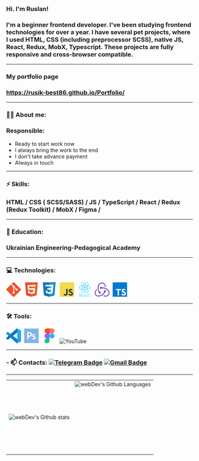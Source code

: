  ### Hi. I'm Ruslan!
  ### I'm a beginner frontend developer. I've been studying frontend technologies for over a year. I have several pet projects, where I used HTML, CSS (including preprocessor SCSS), native JS, React, Redux, MobX, Typescript. These projects are fully responsive and cross-browser compatible.

---

### My portfolio page

### https://rusik-best86.github.io/Portfolio/

---

### :man_technologist: About me:
### Responsible:
- Ready to start work now
- I always bring the work to the end
- I don't take advance payment
- Always in touch

---

###  :zap: Skills: 
 ### HTML / CSS ( SCSS/SASS) / JS / TypeScript / React / Redux (Redux Toolkit) / MobX / Figma /
---

### :telescope: Education:
### Ukrainian Engineering-Pedagogical Academy

---
### 💻 Technologies:

<div>
  <img src="https://github.com/devicons/devicon/blob/master/icons/git/git-original.svg" title="git" alt="git" width="40" height="40"/>&nbsp
  <img src="https://github.com/devicons/devicon/blob/master/icons/html5/html5-original.svg" title="html5" alt="html5" width="40" height="40"/>&nbsp
  <img src="https://github.com/devicons/devicon/blob/master/icons/css3/css3-original.svg" title="css" alt="css" width="40" height="40"/>&nbsp
  <img src="https://github.com/devicons/devicon/blob/master/icons/javascript/javascript-original.svg" title="javascript" alt="javascript" width="40" height="40"/>&nbsp
  <img src="https://github.com/devicons/devicon/blob/master/icons/react/react-original-wordmark.svg" title="react" alt="react" width="40" height="40"/>&nbsp
  <img src="https://github.com/devicons/devicon/blob/master/icons/redux/redux-original.svg" title="redux" alt="redux" width="40" height="40"/>&nbsp
  <img src="https://github.com/devicons/devicon/blob/master/icons/typescript/typescript-original.svg" title="typescript" alt="typescript" width="40" height="40"/>&nbsp

  
 
</div>


---


### 🛠 Tools:

<div>
   <img src="https://github.com/devicons/devicon/blob/master/icons/vscode/vscode-original.svg" title="VS Code" alt="VS Code" width="40" height="40"/>&nbsp;
  <img src="https://github.com/devicons/devicon/blob/master/icons/photoshop/photoshop-plain.svg" title="photoshop" alt="photoshop" width="40" height="40"/>&nbsp;
  <img src="https://github.com/devicons/devicon/blob/master/icons/figma/figma-original.svg" title="figma" alt="figma" width="40" height="40"/>&nbsp;
  <img src="https://upload.wikimedia.org/wikipedia/commons/9/9e/YouTube_Logo_%282013-2017%29.svg" title="YouTube" alt="YouTube" width="40" height="40"/>&nbsp;
</div>


---

### - :mailbox: Contacts: [![Telegram Badge](https://img.shields.io/badge/-ruslananatolievich-blue?style=flat&logo=Telegram&logoColor=white)](https://t.me/ruslanchikbest86) [![Gmail Badge](https://img.shields.io/badge/-Gmail-red?style=flat&logo=Gmail&logoColor=white)](mailto:ruslanchikbest@gmail.com)


---




<table>
  <tr>
    <td>
      <img align="left" src="http://github-readme-streak-stats.herokuapp.com?user=Rusik-best86&theme=dark&background=000000" alt="webDev's Github stats" />
    </td>
    <td>
      <img height="195px" align="right" alt="webDev's Github Languages" src="https://github-readme-stats-sigma-five.vercel.app/api/top-langs/?username=Rusik-best86&layout=compact&theme=vision-friendly-dark" />
    </td>
  </tr>
</table>

